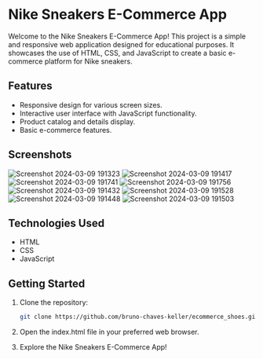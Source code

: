 # Nike Sneakers E-Commerce App

Welcome to the Nike Sneakers E-Commerce App! This project is a simple and responsive web application designed for educational purposes. It showcases the use of HTML, CSS, and JavaScript to create a basic e-commerce platform for Nike sneakers.

## Features

- Responsive design for various screen sizes.
- Interactive user interface with JavaScript functionality.
- Product catalog and details display.
- Basic e-commerce features.

## Screenshots

![Screenshot 2024-03-09 191323](https://github.com/bruno-chaves-keller/epicFlix_movies-homepage/assets/136998901/6e827774-a344-43fa-8e53-7c64541ff7ef)
![Screenshot 2024-03-09 191417](https://github.com/bruno-chaves-keller/epicFlix_movies-homepage/assets/136998901/eb101288-44a1-4364-9bae-698da2f59340)
![Screenshot 2024-03-09 191741](https://github.com/bruno-chaves-keller/epicFlix_movies-homepage/assets/136998901/77e791d8-f74c-474a-91bb-0b3688ed52c5)
![Screenshot 2024-03-09 191756](https://github.com/bruno-chaves-keller/epicFlix_movies-homepage/assets/136998901/2353050b-52d9-4751-9f5e-9ad6e2a36acb)
![Screenshot 2024-03-09 191432](https://github.com/bruno-chaves-keller/epicFlix_movies-homepage/assets/136998901/70d990fd-8972-48c4-a8e0-0519edda78f8)
![Screenshot 2024-03-09 191528](https://github.com/bruno-chaves-keller/epicFlix_movies-homepage/assets/136998901/d75e91b4-2132-4cdc-971f-cc79f895a551)
![Screenshot 2024-03-09 191448](https://github.com/bruno-chaves-keller/epicFlix_movies-homepage/assets/136998901/3365bdc0-5353-4f80-9685-deabc8e0ad44)
![Screenshot 2024-03-09 191503](https://github.com/bruno-chaves-keller/epicFlix_movies-homepage/assets/136998901/f0650be2-9211-4b81-93a1-2a6cc3e3660f)

## Technologies Used

- HTML
- CSS
- JavaScript

## Getting Started

1. Clone the repository:

   ```bash
   git clone https://github.com/bruno-chaves-keller/ecommerce_shoes.git

2. Open the index.html file in your preferred web browser.

3. Explore the Nike Sneakers E-Commerce App!

